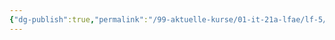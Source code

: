 ```yaml
---
{"dg-publish":true,"permalink":"/99-aktuelle-kurse/01-it-21a-lfae/lf-5/2-grundlagen-zur-verwaltung-von-daten-in-it-systemen-erlaeutern/4-1/","dgHomeLink":true,"dgPassFrontmatter":false}
---
```


